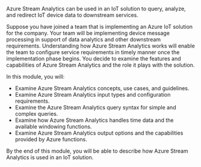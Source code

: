 Azure Stream Analytics can be used in an IoT solution to query, analyze, and redirect IoT device data to downstream services.

Suppose you have joined a team that is implementing an Azure IoT solution for the company. Your team will be implementing device message processing in support of data analytics and other downstream requirements. Understanding how Azure Stream Analytics works will enable the team to configure service requirements in timely manner once the implementation phase begins. You decide to examine the features and capabilities of Azure Stream Analytics and the role it plays with the solution.

In this module, you will:

 -  Examine Azure Stream Analytics concepts, use cases, and guidelines.
 -  Examine Azure Stream Analytics input types and configuration requirements.
 -  Examine the Azure Stream Analytics query syntax for simple and complex queries.
 -  Examine how Azure Stream Analytics handles time data and the available windowing functions.
 -  Examine Azure Stream Analytics output options and the capabilities provided by Azure functions.

By the end of this module, you will be able to describe how Azure Stream Analytics is used in an IoT solution.
